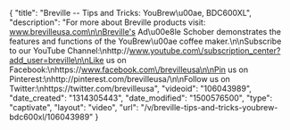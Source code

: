 {
    "title": "Breville -- Tips and Tricks: YouBrew\u00ae, BDC600XL",
    "description": "For more about Breville products visit: www.brevilleusa.com\n\nBreville's Ad\u00e8le Schober demonstrates the features and functions of the YouBrew\u00ae coffee maker.\n\nSubscribe to our YouTube Channel:\nhttp:\/\/www.youtube.com\/subscription_center?add_user=breville\n\nLike us on Facebook:\nhttps:\/\/www.facebook.com\/brevilleusa\n\nPin us on Pinterest:\nhttp:\/\/pinterest.com\/brevilleusa\/\n\nFollow us on Twitter:\nhttps:\/\/twitter.com\/brevilleusa",
    "videoid": "106043989",
    "date_created": "1314305443",
    "date_modified": "1500576500",
    "type": "captivate",
    "layout": "video",
    "url": "\/v\/breville-tips-and-tricks-youbrew-bdc600xl\/106043989"
}
